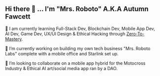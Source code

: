 ## Hi there 👋 ... I'm "Mrs. Roboto" A.K.A Autumn Fawcett 


🌱 I am currently learning Full-Stack Dev, Blockchain Dev, Mobile App Dev, AI Dev, Game Dev, UX/UI Design & Ethical Hacking through [Zero-To-Mastery](https://academy.zerotomastery.io/a/aff_xzw29mh1/external?affcode=441520_hpzbv2qd). 

🔭 I’m currently working on building my own tech business "Mrs. Roboto Labs" complete with a mobile office and Starlink set up.

👯 I’m looking to collaborate on a mobile app hybrid for the Motocross Industry & Ethical AI art/social media app ran by a DAO.

<!--
**AutumnFawcett/AutumnFawcett** is a ✨ _special_ ✨ repository because its `README.md` (this file) appears on your GitHub profile.

Here are some ideas to get you started:

- 🔭 I’m currently working on ...
- 🌱 I’m currently learning ...
- 👯 I’m looking to collaborate on ...
- 🤔 I’m looking for help with ...
- 💬 Ask me about ...
- 📫 How to reach me: ...
- 😄 Pronouns: ...
- ⚡ Fun fact: ...
-->
